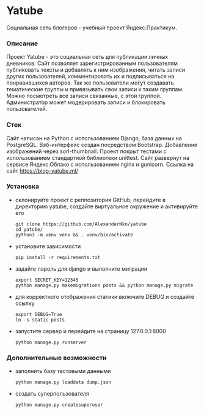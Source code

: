 # Yatube
Социальная сеть блогеров - учебный проект Яндекс.Практикум.

### Описание
Проект Yatube - это социальная сеть для публикации личных дневников. Сайт позволяет зарегистрированным пользователям публиковать тексты и добавлять к ним изображения, читать записи других пользователей, комментировать их и подписываться на понравившихся авторов. Так же пользователи могут создавать тематические группы и привязывать свои записи к таким группам. Можно посмотреть все записи связанные, с этой группой. Администратор может модерировать записи и блокировать пользователей.

### Стек
Сайт написан на Python с использованием Django, база данных на PostgreSQL. Вэб-интерфейс создан посредством Bootstrap. Добавление изображений через sorl-thumbnail. Проект покрыт тестами с использованием стандартной библиотеки unittest. Сайт развернут на сервисе Яндекс.Облако с использованием nginx и gunicorn. Ссылка на сайт https://blog-yatube.ml/ 

### Установка
- склонируйте проект с реппозитория GitHub, перейдите в директорию yatube, создайте виртуальное окружение и активируйте его
    ```
    git clone https://github.com/AlexanderNkn/yatube
    cd yatube/
    python3 -m venv venv && . venv/bin/activate
    ```
- установите зависимости
    ```
    pip install -r requirements.txt
    ```
- задайте пароль для django и выполните миграции
    ```
    export SECRET_KEY=12345
    python manage.py makemigrations posts && python manage.py migrate
    ```
- для корректного отображения статики включите DEBUG и создайте ссылку
    ```
    export DEBUG=True
    ln -s static posts

- запустите сервер и перейдите на страницу 127.0.0.1:8000
    ```
    python manage.py runserver
    ```
    
### Дополнительные возможности
- заполнить базу тестовыми данными
    ```
    python manage.py loaddata dump.json
    ```
- создать суперпользователя
    ```
    python manage.py createsuperuser
    ```
